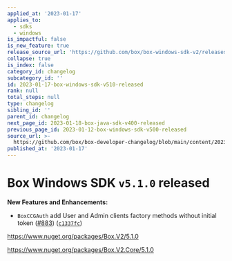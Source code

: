 ```yaml
---
applied_at: '2023-01-17'
applies_to:
  - sdks
  - windows
is_impactful: false
is_new_feature: true
release_source_url: 'https://github.com/box/box-windows-sdk-v2/releases/tag/v5.1.0'
collapse: true
is_index: false
category_id: changelog
subcategory_id: ''
id: 2023-01-17-box-windows-sdk-v510-released
rank: null
total_steps: null
type: changelog
sibling_id: ''
parent_id: changelog
next_page_id: 2023-01-18-box-java-sdk-v400-released
previous_page_id: 2023-01-12-box-windows-sdk-v500-released
source_url: >-
  https://github.com/box/box-developer-changelog/blob/main/content/2023/01-17-box-windows-sdk-v510-released.md
published_at: '2023-01-17'
---
```

# Box Windows SDK `v5.1.0` released

**New Features and Enhancements:**

* `BoxCCGAuth` add User and Admin clients factory methods without initial token ([#883][1]) ([`c1337fc`][2])

<https://www.nuget.org/packages/Box.V2/5.1.0>

<https://www.nuget.org/packages/Box.V2.Core/5.1.0>

[1]: https://github.com/box/box-windows-sdk-v2/issues/883

[2]: https://github.com/box/box-windows-sdk-v2/commit/c1337fc9d765bf7d4bc1757ea832bec92a602f76
